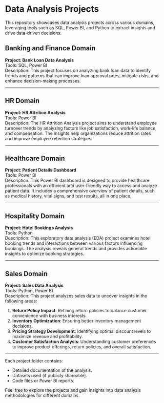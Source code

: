 # Data Analysis Projects

This repository showcases data analysis projects across various domains, leveraging tools such as SQL, Power BI, and Python to extract insights and drive data-driven decisions.

## Banking and Finance Domain
**Project: Bank Loan Data Analysis**  
Tools: SQL, Power BI  
Description: This project focuses on analyzing bank loan data to identify trends and patterns that can improve loan approval rates, mitigate risks, and enhance decision-making processes.

---

## HR Domain
**Project: HR Attrition Analysis**  
Tools: Power BI  
Description: The HR Attrition Analysis project aims to understand employee turnover trends by analyzing factors like job satisfaction, work-life balance, and compensation. The insights help organizations reduce attrition rates and improve employee retention strategies.

---

## Healthcare Domain
**Project: Patient Details Dashboard**  
Tools: Power BI  
Description: This Power BI dashboard is designed to provide healthcare professionals with an efficient and user-friendly way to access and analyze patient data. It includes a comprehensive overview of patient details, such as medical history, vital signs, and test results, all in one place.

---

## Hospitality Domain
**Project: Hotel Bookings Analysis**  
Tools: Python  
Description: This exploratory data analysis (EDA) project examines hotel booking trends and interactions between various factors influencing bookings. The analysis reveals general trends and provides actionable insights to optimize booking strategies.

---

## Sales Domain
**Project: Sales Data Analysis**  
Tools: Python, Power BI  
Description: This project analyzes sales data to uncover insights in the following areas:

1. **Return Policy Impact**: Refining return policies to balance customer convenience with business interests.
2. **Inventory Optimization**: Ensuring better inventory management decisions.
3. **Pricing Strategy Development**: Identifying optimal discount levels to maximize revenue and profitability.
4. **Customer Satisfaction Analysis**: Understanding customer preferences to improve product offerings, return policies, and overall satisfaction.

---

Each project folder contains:
- Detailed documentation of the analysis.
- Datasets used (if publicly shareable).
- Code files or Power BI reports.

Feel free to explore the projects and gain insights into data analysis methodologies for different domains.

